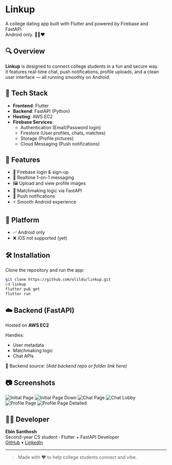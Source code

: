 # Linkup  
A college dating app built with Flutter and powered by Firebase and FastAPI.  
Android only. 🔗📱❤️

## 🔍 Overview  
**Linkup** is designed to connect college students in a fun and secure way.  
It features real-time chat, push notifications, profile uploads, and a clean user interface — all running smoothly on Android.

## 🚀 Tech Stack  
- **Frontend**: Flutter  
- **Backend**: FastAPI (Python)  
- **Hosting**: AWS EC2  
- **Firebase Services**:  
  - Authentication (Email/Password login)  
  - Firestore (User profiles, chats, matches)  
  - Storage (Profile pictures)  
  - Cloud Messaging (Push notifications)

## 🎯 Features  
- 🔐 Firebase login & sign-up  
- 💬 Realtime 1-on-1 messaging  
- 🖼️ Upload and view profile images  
- 🎯 Matchmaking logic via FastAPI  
- 🔔 Push notifications  
- ⚡ Smooth Android experience

## 📱 Platform  
- ✅ Android only  
- ❌ iOS not supported (yet)

## 🛠 Installation  
Clone the repository and run the app:
```bash
git clone https://github.com/olildu/linkup.git
cd linkup
flutter pub get
flutter run
```
## ☁️ Backend (FastAPI)  
Hosted on **AWS EC2**

Handles:
- User metadata  
- Matchmaking logic  
- Chat APIs

🔗 Backend source: *(Add backend repo or folder link here)*

## 📷 Screenshots  

![Initial Page](https://github.com/user-attachments/assets/906bc9db-c2e1-4a0c-a644-6293814627e4)
![Initial Page Down](https://github.com/user-attachments/assets/f98b6d6c-f4fb-4954-b292-2d3a5fa5fe6a)
![Chat Page](https://github.com/user-attachments/assets/79030145-6c8a-45dd-9e8b-b2c7f3e350ae)
![Chat Lobby](https://github.com/user-attachments/assets/bdc64630-c953-46b0-9434-80c695d94460)
![Profile Page](https://github.com/user-attachments/assets/5567b8b3-b24c-43ac-8724-bb34107727b2)
![Profile Page Detailed](https://github.com/user-attachments/assets/78323e2b-359d-4d5b-89f6-5da41a7c8de4)

## 🧑‍💻 Developer  
**Ebin Santhosh**  
Second-year CS student · Flutter + FastAPI Developer  
[GitHub](https://github.com/olildu) • [LinkedIn](https://linkedin.com/in/ebinsanthosh)

---

> Made with ❤️ to help college students connect and vibe.
